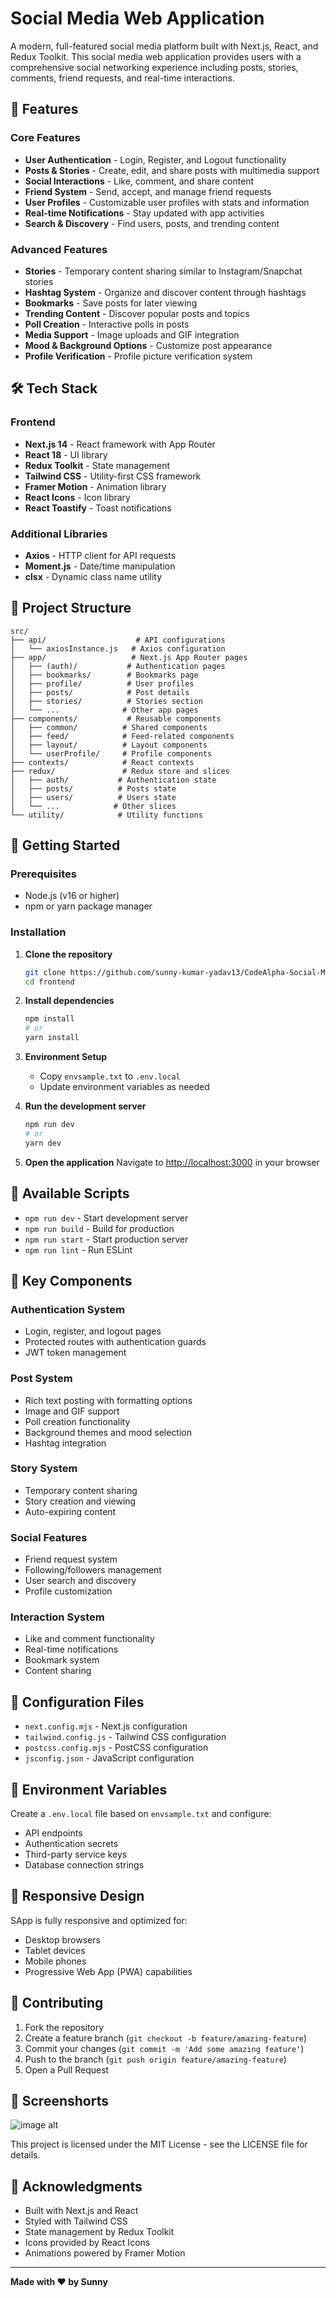 # Social Media Web Application

A modern, full-featured social media platform built with Next.js, React, and Redux Toolkit. This social media web application provides users with a comprehensive social networking experience including posts, stories, comments, friend requests, and real-time interactions.

## 🚀 Features

### Core Features
- **User Authentication** - Login, Register, and Logout functionality
- **Posts & Stories** - Create, edit, and share posts with multimedia support
- **Social Interactions** - Like, comment, and share content
- **Friend System** - Send, accept, and manage friend requests
- **User Profiles** - Customizable user profiles with stats and information
- **Real-time Notifications** - Stay updated with app activities
- **Search & Discovery** - Find users, posts, and trending content

### Advanced Features
- **Stories** - Temporary content sharing similar to Instagram/Snapchat stories
- **Hashtag System** - Organize and discover content through hashtags
- **Bookmarks** - Save posts for later viewing
- **Trending Content** - Discover popular posts and topics
- **Poll Creation** - Interactive polls in posts
- **Media Support** - Image uploads and GIF integration
- **Mood & Background Options** - Customize post appearance
- **Profile Verification** - Profile picture verification system

## 🛠️ Tech Stack

### Frontend
- **Next.js 14** - React framework with App Router
- **React 18** - UI library
- **Redux Toolkit** - State management
- **Tailwind CSS** - Utility-first CSS framework
- **Framer Motion** - Animation library
- **React Icons** - Icon library
- **React Toastify** - Toast notifications

### Additional Libraries
- **Axios** - HTTP client for API requests
- **Moment.js** - Date/time manipulation
- **clsx** - Dynamic class name utility

## 📁 Project Structure

```
src/
├── api/                    # API configurations
│   └── axiosInstance.js   # Axios configuration
├── app/                   # Next.js App Router pages
│   ├── (auth)/           # Authentication pages
│   ├── bookmarks/        # Bookmarks page
│   ├── profile/          # User profiles
│   ├── posts/            # Post details
│   ├── stories/          # Stories section
│   └── ...              # Other app pages
├── components/           # Reusable components
│   ├── common/          # Shared components
│   ├── feed/            # Feed-related components
│   ├── layout/          # Layout components
│   └── userProfile/     # Profile components
├── contexts/            # React contexts
├── redux/               # Redux store and slices
│   ├── auth/           # Authentication state
│   ├── posts/          # Posts state
│   ├── users/          # Users state
│   └── ...            # Other slices
└── utility/            # Utility functions
```

## 🚀 Getting Started

### Prerequisites
- Node.js (v16 or higher)
- npm or yarn package manager

### Installation

1. **Clone the repository**
   ```bash
   git clone https://github.com/sunny-kumar-yadav13/CodeAlpha-Social-Media-Platform-Glimzo.git
   cd frontend
   ```

2. **Install dependencies**
   ```bash
   npm install
   # or
   yarn install
   ```

3. **Environment Setup**
   - Copy `envsample.txt` to `.env.local`
   - Update environment variables as needed

4. **Run the development server**
   ```bash
   npm run dev
   # or
   yarn dev
   ```

5. **Open the application**
   Navigate to [http://localhost:3000](http://localhost:3000) in your browser

## 📜 Available Scripts

- `npm run dev` - Start development server
- `npm run build` - Build for production
- `npm run start` - Start production server
- `npm run lint` - Run ESLint

## 🎨 Key Components

### Authentication System
- Login, register, and logout pages
- Protected routes with authentication guards
- JWT token management

### Post System
- Rich text posting with formatting options
- Image and GIF support
- Poll creation functionality
- Background themes and mood selection
- Hashtag integration

### Story System
- Temporary content sharing
- Story creation and viewing
- Auto-expiring content

### Social Features
- Friend request system
- Following/followers management
- User search and discovery
- Profile customization

### Interaction System
- Like and comment functionality
- Real-time notifications
- Bookmark system
- Content sharing

## 🔧 Configuration Files

- `next.config.mjs` - Next.js configuration
- `tailwind.config.js` - Tailwind CSS configuration
- `postcss.config.mjs` - PostCSS configuration
- `jsconfig.json` - JavaScript configuration

## 🔐 Environment Variables

Create a `.env.local` file based on `envsample.txt` and configure:
- API endpoints
- Authentication secrets
- Third-party service keys
- Database connection strings

## 📱 Responsive Design

SApp is fully responsive and optimized for:
- Desktop browsers
- Tablet devices  
- Mobile phones
- Progressive Web App (PWA) capabilities

## 🤝 Contributing

1. Fork the repository
2. Create a feature branch (`git checkout -b feature/amazing-feature`)
3. Commit your changes (`git commit -m 'Add some amazing feature'`)
4. Push to the branch (`git push origin feature/amazing-feature`)
5. Open a Pull Request

## 📸 Screenshorts

![image alt](https://github.com/sunny-kumar-yadav13/CodeAlpha-Social-Media-Platform-Glimzo/blob/b6211a53a33448cbf3ea387403cd27ac5e2aedee/Screenshot.png)

This project is licensed under the MIT License - see the LICENSE file for details.

## 🙏 Acknowledgments

- Built with Next.js and React
- Styled with Tailwind CSS
- State management by Redux Toolkit
- Icons provided by React Icons
- Animations powered by Framer Motion

---

**Made with ❤️ by Sunny**
